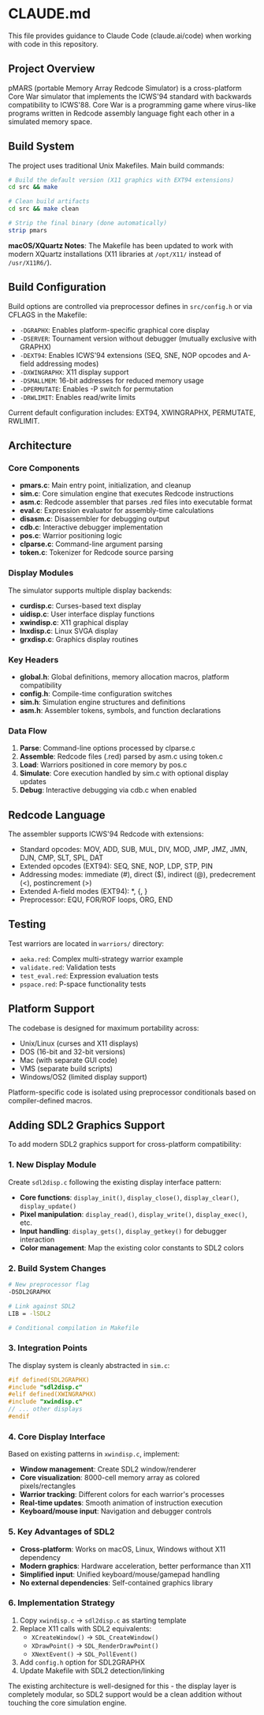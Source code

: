 # CLAUDE.md

This file provides guidance to Claude Code (claude.ai/code) when working with code in this repository.

## Project Overview

pMARS (portable Memory Array Redcode Simulator) is a cross-platform Core War simulator that implements the ICWS'94 standard with backwards compatibility to ICWS'88. Core War is a programming game where virus-like programs written in Redcode assembly language fight each other in a simulated memory space.

## Build System

The project uses traditional Unix Makefiles. Main build commands:

```bash
# Build the default version (X11 graphics with EXT94 extensions)
cd src && make

# Clean build artifacts
cd src && make clean

# Strip the final binary (done automatically)
strip pmars
```

**macOS/XQuartz Notes**: The Makefile has been updated to work with modern XQuartz installations (X11 libraries at `/opt/X11/` instead of `/usr/X11R6/`).

## Build Configuration

Build options are controlled via preprocessor defines in `src/config.h` or via CFLAGS in the Makefile:

- `-DGRAPHX`: Enables platform-specific graphical core display
- `-DSERVER`: Tournament version without debugger (mutually exclusive with GRAPHX)
- `-DEXT94`: Enables ICWS'94 extensions (SEQ, SNE, NOP opcodes and A-field addressing modes)
- `-DXWINGRAPHX`: X11 display support
- `-DSMALLMEM`: 16-bit addresses for reduced memory usage
- `-DPERMUTATE`: Enables -P switch for permutation
- `-DRWLIMIT`: Enables read/write limits

Current default configuration includes: EXT94, XWINGRAPHX, PERMUTATE, RWLIMIT.

## Architecture

### Core Components

- **pmars.c**: Main entry point, initialization, and cleanup
- **sim.c**: Core simulation engine that executes Redcode instructions
- **asm.c**: Redcode assembler that parses .red files into executable format
- **eval.c**: Expression evaluator for assembly-time calculations
- **disasm.c**: Disassembler for debugging output
- **cdb.c**: Interactive debugger implementation
- **pos.c**: Warrior positioning logic
- **clparse.c**: Command-line argument parsing
- **token.c**: Tokenizer for Redcode source parsing

### Display Modules

The simulator supports multiple display backends:
- **curdisp.c**: Curses-based text display
- **uidisp.c**: User interface display functions
- **xwindisp.c**: X11 graphical display
- **lnxdisp.c**: Linux SVGA display
- **grxdisp.c**: Graphics display routines

### Key Headers

- **global.h**: Global definitions, memory allocation macros, platform compatibility
- **config.h**: Compile-time configuration switches
- **sim.h**: Simulation engine structures and definitions
- **asm.h**: Assembler tokens, symbols, and function declarations

### Data Flow

1. **Parse**: Command-line options processed by clparse.c
2. **Assemble**: Redcode files (.red) parsed by asm.c using token.c
3. **Load**: Warriors positioned in core memory by pos.c
4. **Simulate**: Core execution handled by sim.c with optional display updates
5. **Debug**: Interactive debugging via cdb.c when enabled

## Redcode Language

The assembler supports ICWS'94 Redcode with extensions:
- Standard opcodes: MOV, ADD, SUB, MUL, DIV, MOD, JMP, JMZ, JMN, DJN, CMP, SLT, SPL, DAT
- Extended opcodes (EXT94): SEQ, SNE, NOP, LDP, STP, PIN
- Addressing modes: immediate (#), direct ($), indirect (@), predecrement (<), postincrement (>)
- Extended A-field modes (EXT94): *, {, }
- Preprocessor: EQU, FOR/ROF loops, ORG, END

## Testing

Test warriors are located in `warriors/` directory:
- `aeka.red`: Complex multi-strategy warrior example
- `validate.red`: Validation tests
- `test_eval.red`: Expression evaluation tests
- `pspace.red`: P-space functionality tests

## Platform Support

The codebase is designed for maximum portability across:
- Unix/Linux (curses and X11 displays)
- DOS (16-bit and 32-bit versions)
- Mac (with separate GUI code)
- VMS (separate build scripts)
- Windows/OS2 (limited display support)

Platform-specific code is isolated using preprocessor conditionals based on compiler-defined macros.

## Adding SDL2 Graphics Support

To add modern SDL2 graphics support for cross-platform compatibility:

### 1. **New Display Module**
Create `sdl2disp.c` following the existing display interface pattern:
- **Core functions**: `display_init()`, `display_close()`, `display_clear()`, `display_update()`
- **Pixel manipulation**: `display_read()`, `display_write()`, `display_exec()`, etc.
- **Input handling**: `display_gets()`, `display_getkey()` for debugger interaction
- **Color management**: Map the existing color constants to SDL2 colors

### 2. **Build System Changes**
```bash
# New preprocessor flag
-DSDL2GRAPHX

# Link against SDL2
LIB = -lSDL2

# Conditional compilation in Makefile
```

### 3. **Integration Points**
The display system is cleanly abstracted in `sim.c`:
```c
#if defined(SDL2GRAPHX)
#include "sdl2disp.c"
#elif defined(XWINGRAPHX) 
#include "xwindisp.c"
// ... other displays
#endif
```

### 4. **Core Display Interface**
Based on existing patterns in `xwindisp.c`, implement:
- **Window management**: Create SDL2 window/renderer
- **Core visualization**: 8000-cell memory array as colored pixels/rectangles  
- **Warrior tracking**: Different colors for each warrior's processes
- **Real-time updates**: Smooth animation of instruction execution
- **Keyboard/mouse input**: Navigation and debugger controls

### 5. **Key Advantages of SDL2**
- **Cross-platform**: Works on macOS, Linux, Windows without X11 dependency
- **Modern graphics**: Hardware acceleration, better performance than X11
- **Simplified input**: Unified keyboard/mouse/gamepad handling
- **No external dependencies**: Self-contained graphics library

### 6. **Implementation Strategy**
1. Copy `xwindisp.c` → `sdl2disp.c` as starting template
2. Replace X11 calls with SDL2 equivalents:
   - `XCreateWindow()` → `SDL_CreateWindow()`
   - `XDrawPoint()` → `SDL_RenderDrawPoint()`
   - `XNextEvent()` → `SDL_PollEvent()`
3. Add `config.h` option for SDL2GRAPHX
4. Update Makefile with SDL2 detection/linking

The existing architecture is well-designed for this - the display layer is completely modular, so SDL2 support would be a clean addition without touching the core simulation engine.